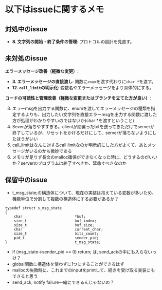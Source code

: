 # 以下はissueに関するメモ

## 対処中のissue

- **8. 文字列の開始・終了条件の管理**: プロトコルの設計を見直す。

## 未対処のissue

**エラーメッセージ改善（軽微な変更）**:
- **3. エラーメッセージの直接渡し**: 関数に`enum`を渡す代わりに`char *`を渡す。
- **12. `call_limit`の明示化**: 変数名やエラーメッセージをより具体的にする。

**コードの可読性と管理改善（軽微な変更またはブランチを立てた方が良い）**:

3. エラーmsgを出力する関数に、enumを渡してエラーメッセージの種類を指定するよりも、出力したい文字列を直接エラーmsgを出力する関数に渡した方が処理がわかりやすいのではないか(char *を渡すということ)
9. Severが落ちやすすぎる。clientが間違ったtxtを送ってきただけでserverが終了しているが、リセットをかけるだけにして、serverが落ちないようにしたほうがいい
12. call_limitはなんに対するcall limitなのか明示的にした方がよくて、あとメッセージがいるのかも微妙である
13. メモリが足りず長文のmalloc確保ができなくなった時に、どうするのがいいか？serverのプログラムは終了すべきか、延命すべきなのか

## 保留中のissue

- t_msg_state;の構造体について、現在の実装は抱えている変数が多いため、機能単位で分割して複数の構造体にする必要があるか？
```
typedef struct s_msg_state
{
	char						*buf;
	size_t						buf_index;
	size_t						buf_size;
	char						current_char;
	size_t						bits_count;
	pid_t						sender_pid;
}								t_msg_state;
```
- if (msg_state->sender_pid == 0) return; は, send_ackの中にも入らないっけ？
- global関数に構造体を使わずに1つにすることができるはず
- mallocの失敗時に、これまでのinputをprintして、続きを受け取る実装にもできると思う
- send_ack, notify failure一緒にできるんじゃないの？
